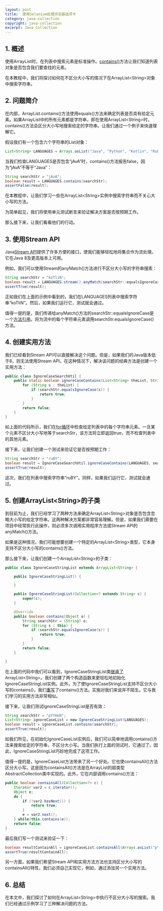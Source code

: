 ```yaml
---
layout: post
title:  使用Selenium处理浏览器选项卡
category: java-collection
copyright: java-collection
excerpt: Java Collection
---
```


## 1. 概述

使用ArrayList时，在列表中搜索元素是标准操作。[contains()](https://www.baeldung.com/find-list-element-java#1-contains)方法让我们知道列表对象是否包含我们要查找的元素。

在本教程中，我们将探讨如何在不区分大小写的情况下在ArrayList<String\>对象中搜索字符串。

## 2. 问题简介

在内部，ArrayList.contains()方法使用equals()方法来确定列表是否具有给定元素。如果ArrayList中的所有元素都是字符串，即在使用ArrayList<String\>时，contains()方法会区分大小写地搜索给定的字符串。让我们通过一个例子来快速理解它。

假设我们有一个包含六个字符串的List对象：

```java
List<String> LANGUAGES = Arrays.asList("Java", "Python", "Kotlin", "Ruby", "Javascript", "Go");
```

当我们检查LANGUAGES是否包含“jAvA”时，contains()方法报告false，因为“jAvA”不等于“Java”：

```java
String searchStr = "jAvA";
boolean result = LANGUAGES.contains(searchStr);
assertFalse(result);
```

在本教程中，让我们学习一些在ArrayList<String\>实例中搜索字符串而不关心大小写的方法。

为简单起见，我们将使用单元测试断言来验证解决方案是否按预期工作。

那么接下来，让我们看看他们的行动。

## 3. 使用Stream API

Java[Stream API](https://www.baeldung.com/java-8-streams)提供了许多方便的接口，使我们能够轻松地将集合作为流处理。它在Java 8及更高版本上可用。

例如，我们可以使用Stream的anyMatch()方法进行不区分大小写的字符串搜索：

```java
String searchStr = "koTliN";
boolean result = LANGUAGES.stream().anyMatch(searchStr::equalsIgnoreCase);
assertTrue(result);
```

正如我们在上面的示例中看到的，我们在LANGUAGES列表中搜索字符串“koTliN”。然后，如果我们运行它，测试就会通过。

值得一提的是，我们传递给anyMatch()方法的searchStr::equalsIgnoreCase是一个[方法引用](https://www.baeldung.com/java-method-references)。将为流中的每个字符串元素调用searchStr.equalsIgnoreCase()方法。

## 4. 创建实用方法

我们已经看到Stream API可以直接解决这个问题。但是，如果我们的Java版本低于8，则无法使用Stream API。在这种情况下，解决该问题的经典方法是创建一个实用方法：

```java
public class IgnoreCaseSearchUtil {
    public static boolean ignoreCaseContains(List<String> theList, String searchStr) {
        for (String s : theList) {
            if (searchStr.equalsIgnoreCase(s)) {
                return true;
            }
        }
        return false;
    }
}
```

如上面的代码所示，我们在[for循环](https://www.baeldung.com/java-for-loop)中检查给定列表中的每个字符串元素。一旦某个元素不区分大小写地等于searchStr，该方法将立即返回true，而不检查列表中的其他元素。

接下来，让我们创建一个测试来验证它是否按预期工作：

```java
String searchStr = "ruBY";
boolean result = IgnoreCaseSearchUtil.ignoreCaseContains(LANGUAGES, searchStr);
assertTrue(result);
```

这次，我们在列表中搜索字符串“ruBY”。同样，如果我们运行它，测试就会通过。

## 5. 创建ArrayList<String\>的子类

到目前为止，我们已经学习了两种方法来确定ArrayList<String\>对象是否包含忽略大小写的给定字符串。这两种解决方案都非常容易理解。但是，如果我们需要在项目中经常执行此操作，则必须多次调用实用程序方法或Stream API的anyMatch()方法。

如果是这种情况，我们可能想要创建一个特定的ArrayList<String\>类型，它本身支持不区分大小写的contains()方法。

那么接下来，让我们创建一个ArrayList<String\>的子类：

```java
public class IgnoreCaseStringList extends ArrayList<String> {

    public IgnoreCaseStringList() {

    }

    public IgnoreCaseStringList(Collection<? extends String> c) {
        super(c);
    }

    @Override
    public boolean contains(Object o) {
        String searchStr = (String) o;
        for (String s : this) {
            if (searchStr.equalsIgnoreCase(s)) {
                return true;
            }
        }
        return false;
    }

}

```

在上面的代码中我们可以看到，IgnoreCaseStringList类[继承了](https://www.baeldung.com/java-inheritance)ArrayList<String\>。我们创建了两个构造函数来更轻松地初始化IgnoreCaseStringList实例。此外，为了使IgnoreCaseStringList支持不区分大小写的contains()，我们[重写](https://www.baeldung.com/java-override)了contains()方法。实施对我们来说并不陌生。它与我们学习的实用方法非常相似。

接下来，让我们测试IgnoreCaseStringList是否有效：

```java
String searchStr = "pYtHoN";
List<String> ignoreCaseList = new IgnoreCaseStringList(LANGUAGES);
boolean result = ignoreCaseList.contains(searchStr);
assertTrue(result);
```

如我们所见，在初始化IgnoreCaseList实例后，我们可以简单地调用contains()方法来搜索给定的字符串，不区分大小写。当我们执行上面的测试时，它通过了。因此，IgnoreCaseStringList巧妙地完成了这项工作。

值得一提的是，IgnoreCaseList方法带来了另一个好处。它也使containsAll()方法区分大小写。这是因为containsAll()方法是在ArrayList的超类型AbstractCollection类中实现的。此外，它在内部调用contains()方法：

```java
public boolean containsAll(Collection<?> c) {
    Iterator var2 = c.iterator();
    Object e;
    do {
        if (!var2.hasNext()) {
            return true;
        }
        e = var2.next();
    } while(this.contains(e));
    return false;
}
```

最后我们写一个测试来验证一下：

```java
boolean resultContainAll = ignoreCaseList.containsAll(Arrays.asList("pYtHon", "jAvA", "koTliN", "ruBY"));
assertTrue(resultContainAll);
```

另一方面，如果我们希望Stream API和实用方法方法也支持区分大小写的containsAll()特性，我们必须自己实现它，例如，通过添加另一个实用方法。

## 6.  总结

在本文中，我们探讨了如何在ArrayList<String\>中执行不区分大小写的搜索。我们已经通过示例学习了三种解决问题的方法。
